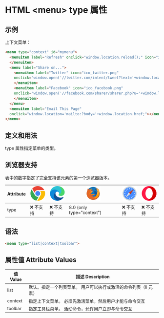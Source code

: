 HTML \<menu> type 属性
===

## 示例

上下文菜单：

```html idoc:preview:iframe
<menu type="context" id="mymenu">
  <menuitem label="Refresh" onclick="window.location.reload();" icon="ico_reload.png">
  </menuitem>
  <menu label="Share on...">
    <menuitem label="Twitter" icon="ico_twitter.png"
    onclick="window.open('//twitter.com/intent/tweet?text='+window.location.href);">
    </menuitem>
    <menuitem label="Facebook" icon="ico_facebook.png"
    onclick="window.open('//facebook.com/sharer/sharer.php?u='+window.location.href);">
    </menuitem>
  </menu>
  <menuitem label="Email This Page"
  onclick="window.location='mailto:?body='+window.location.href;"></menuitem>
</menu>
```

## 定义和用法

type 属性指定菜单的类型。

## 浏览器支持

表中的数字指定了完全支持该元素的第一个浏览器版本。

| Attribute | ![chrome][1] | ![edge][2] | ![firefox][3] | ![safari][4] | ![opera][5] |
| ------- | --- | --- | --- | --- | --- |
| type      | ❌ 不支持 | ❌ 不支持 | 8.0 (only type="context") | ❌ 不支持 | ❌ 不支持 |

## 语法

```html
<menu type="list|context|toolbar">
```


## 属性值 Attribute Values

| 值 Value  | 描述 Description |
| ------ | ---- |
| list    | 默认。指定一个列表菜单。 用户可以执行或激活的命令列表（li 元素） |
| context | 指定上下文菜单。 必须先激活菜单，然后用户才能与命令交互 |
| toolbar | 指定工具栏菜单。 活动命令，允许用户立即与命令交互 |

[1]: ../assets/chrome.svg
[2]: ../assets/edge.svg
[3]: ../assets/firefox.svg
[4]: ../assets/safari.svg
[5]: ../assets/opera.svg
